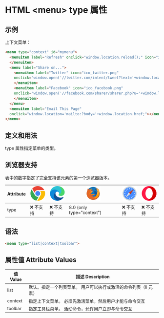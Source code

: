 HTML \<menu> type 属性
===

## 示例

上下文菜单：

```html idoc:preview:iframe
<menu type="context" id="mymenu">
  <menuitem label="Refresh" onclick="window.location.reload();" icon="ico_reload.png">
  </menuitem>
  <menu label="Share on...">
    <menuitem label="Twitter" icon="ico_twitter.png"
    onclick="window.open('//twitter.com/intent/tweet?text='+window.location.href);">
    </menuitem>
    <menuitem label="Facebook" icon="ico_facebook.png"
    onclick="window.open('//facebook.com/sharer/sharer.php?u='+window.location.href);">
    </menuitem>
  </menu>
  <menuitem label="Email This Page"
  onclick="window.location='mailto:?body='+window.location.href;"></menuitem>
</menu>
```

## 定义和用法

type 属性指定菜单的类型。

## 浏览器支持

表中的数字指定了完全支持该元素的第一个浏览器版本。

| Attribute | ![chrome][1] | ![edge][2] | ![firefox][3] | ![safari][4] | ![opera][5] |
| ------- | --- | --- | --- | --- | --- |
| type      | ❌ 不支持 | ❌ 不支持 | 8.0 (only type="context") | ❌ 不支持 | ❌ 不支持 |

## 语法

```html
<menu type="list|context|toolbar">
```


## 属性值 Attribute Values

| 值 Value  | 描述 Description |
| ------ | ---- |
| list    | 默认。指定一个列表菜单。 用户可以执行或激活的命令列表（li 元素） |
| context | 指定上下文菜单。 必须先激活菜单，然后用户才能与命令交互 |
| toolbar | 指定工具栏菜单。 活动命令，允许用户立即与命令交互 |

[1]: ../assets/chrome.svg
[2]: ../assets/edge.svg
[3]: ../assets/firefox.svg
[4]: ../assets/safari.svg
[5]: ../assets/opera.svg
